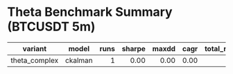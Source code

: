 # Theta Benchmark Summary (BTCUSDT 5m)

| variant | model | runs | sharpe | maxdd | cagr | total_return | trades | fees |
|---|---|---:|---:|---:|---:|---:|---:|---:|
| theta_complex | ckalman | 1 | 0.00 | 0.00 | 0.00 | 0.00 | 0 | 0.00 |
